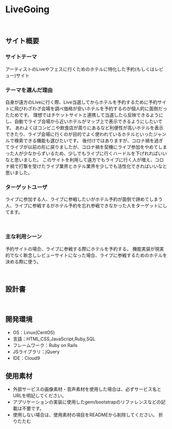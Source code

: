 # LiveGoing
​
## サイト概要 
### サイトテーマ
アーティストのLiveやフェスに行くためのホテルに特化した予約(もしくはレビュー)サイト

### テーマを選んだ理由
自身が遠方のLiveに行く際、Live当選してからホテルを予約するために予約サイトに飛びわざわざ会場を調べ価格が安いホテルを予約するのが個人的に面倒だったためです。
理想ではチケットサイトと連携して当選したら反映できるようにし、自動でライブ会場から近いホテルがマップ上で表示できるようにしたいです。
あわよくばコンビニや飲食店が周りにあるなど利便性が高いホテルを表示できたり、ライブ会場に行くのが目的でよく使われているホテルといったジャンルで検索できる機能も選びたいです。
後付けではありますが、コロナ禍を過ぎてライブが以前の形に戻りましたが、コロナ禍を契機にライブ参加をやめてしまった人が少なからずいるため、少しでもライブに行くハードルを下げれればいいなと思いました。
このサイトを利用して遠方でもライブに行く人が増え、コロナ禍で打撃を受けたライブ業界とホテル業界を少しでも活性化できればいいなと思いました。

### ターゲットユーザ
ライブに参加する人、ライブに参戦したいがホテル予約が面倒で諦めてしまう人、ライブに参戦するがホテル予約を忘れ参戦できなかった人をターゲットにしてます。
<!--誰に使ってもらうかを具体的に記載する-->
​
### 主な利用シーン
予約サイトの場合、ライブに参戦する際にホテルを予約する。
機能実装が現実的でなく断念しレビューサイトになった場合、ライブに参戦するためのホテルを決める際に使う。
<!--どのような時に使うのかの状況を記載すること-->
​
## 設計書
<!--テーマを設定・提出する時点では不要です-->
​
## 開発環境
- OS：Linux(CentOS)
- 言語：HTML,CSS,JavaScript,Ruby,SQL
- フレームワーク：Ruby on Rails
- JSライブラリ：jQuery
- IDE：Cloud9
​
## 使用素材
- 外部サービスの画像素材・音声素材を使用した場合は、必ずサービス名とURLを明記してください。
- アプリケーションの実装に使用したgem/bootstrapのリファレンスなどの記載は不要です。
- 使用しない場合は、使用素材の項目をREADMEから削除してください。
折りたたむ